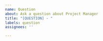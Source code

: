 ```yaml
---
name: Question
about: Ask a question about Project Manager
title: "[QUESTION] - "
labels: question
assignees: ''

---
```


<!-- Please take some time to read the README. It has a lot of information and your question could be already answered there. -->

<!-- Describe what you would like to know. -->